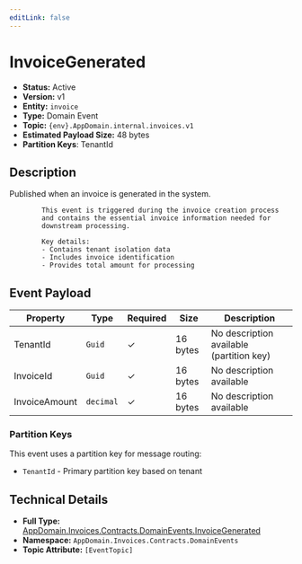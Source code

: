 ```yaml
---
editLink: false
---
```


# InvoiceGenerated

-   **Status:** Active
-   **Version:** v1
-   **Entity:** `invoice`
-   **Type:** Domain Event
-   **Topic:** `{env}.AppDomain.internal.invoices.v1`
-   **Estimated Payload Size:** 48 bytes
-   **Partition Keys**: TenantId

## Description

Published when an invoice is generated in the system.

            This event is triggered during the invoice creation process
            and contains the essential invoice information needed for
            downstream processing.

            Key details:
            - Contains tenant isolation data
            - Includes invoice identification
            - Provides total amount for processing

## Event Payload

| Property      | Type      | Required | Size     | Description                              |
| ------------- | --------- | -------- | -------- | ---------------------------------------- |
| TenantId      | `Guid`    | ✓        | 16 bytes | No description available (partition key) |
| InvoiceId     | `Guid`    | ✓        | 16 bytes | No description available                 |
| InvoiceAmount | `decimal` | ✓        | 16 bytes | No description available                 |

### Partition Keys

This event uses a partition key for message routing:

-   `TenantId` - Primary partition key based on tenant

## Technical Details

-   **Full Type:** [AppDomain.Invoices.Contracts.DomainEvents.InvoiceGenerated](https://[github.url.from.config.com]/AppDomain/Invoices/Contracts/DomainEvents/InvoiceGenerated.cs)
-   **Namespace:** `AppDomain.Invoices.Contracts.DomainEvents`
-   **Topic Attribute:** `[EventTopic]`
